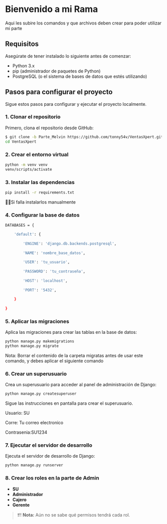 
# Bienvenido a mi Rama

Aqui les subire los comandos y que archivos deben crear para poder utilizar mi parte

## Requisitos

Asegúrate de tener instalado lo siguiente antes de comenzar:

- Python 3.x
- pip (administrador de paquetes de Python)
- PostgreSQL (o el sistema de bases de datos que estés utilizando)

## Pasos para configurar el proyecto

Sigue estos pasos para configurar y ejecutar el proyecto localmente.

### 1. Clonar el repositorio

Primero, clona el repositorio desde GitHub:

```bash
$ git clone -b Parte_Melvin https://github.com/tonny54v/VentasXpert.git^C
cd VentasXpert
```
### 2. Crear el entorno virtual
```bash
python -m venv venv
venv/scripts/activate
```
### 3. Instalar las dependencias
```bash
pip install -r requirements.txt
```
☝🏿Si falla instalarlos manualmente

### 4. Configurar la base de datos
``` bash
DATABASES = {

    'default': {
    
        'ENGINE': 'django.db.backends.postgresql',
        
        'NAME': 'nombre_base_datos',
        
        'USER': 'tu_usuario',
        
        'PASSWORD': 'tu_contraseña',
        
        'HOST': 'localhost',
        
        'PORT': '5432',
        
    }
    
}
```

### 5. Aplicar las migraciones
Aplica las migraciones para crear las tablas en la base de datos:
```bash
python manage.py makemigrations
python manage.py migrate
```

Nota: Borrar el contenido de la carpeta migratas antes de usar este comando, y debes aplicar el siguiente comando


### 6. Crear un superusuario
Crea un superusuario para acceder al panel de administración de Django:

```bash
python manage.py createsuperuser
```
Sigue las instrucciones en pantalla para crear el superusuario.

Usuario: SU

Corre: Tu correo electronico

Contrasenia:SU1234


### 7. Ejecutar el servidor de desarrollo
Ejecuta el servidor de desarrollo de Django:
```bash
python manage.py runserver
```


### 8. Crear los roles en la parte de Admin

- **SU**
- **Administrador**
- **Cajero**
- **Gerente**

> ❗‼️ **Nota:** Aún no se sabe qué permisos tendrá cada rol.



